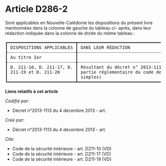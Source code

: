 # Article D286-2

Sont applicables en Nouvelle-Calédonie les dispositions du présent livre mentionnées dans la colonne de gauche du tableau ci-
après, dans leur rédaction indiquée dans la colonne de droite du même tableau : 

<pre>
┏━━━━━━━━━━━━━━━━━━━━━━━━━━┳━━━━━━━━━━━━━━━━━━━━━━━━━━━━━━━━━━━━━━━━━━━━━━━━━━━━━━━━━━━━━━━━━━━━━━━━━━━━━━━━━━━━━━━━━━━━━━━━┓
┃ DISPOSITIONS APPLICABLES ┃ DANS LEUR RÉDACTION                                                                            ┃
┠┈┈┈┈┈┈┈┈┈┈┈┈┈┈┈┈┈┈┈┈┈┈┈┈┈┈╂┈┈┈┈┈┈┈┈┈┈┈┈┈┈┈┈┈┈┈┈┈┈┈┈┈┈┈┈┈┈┈┈┈┈┈┈┈┈┈┈┈┈┈┈┈┈┈┈┈┈┈┈┈┈┈┈┈┈┈┈┈┈┈┈┈┈┈┈┈┈┈┈┈┈┈┈┈┈┈┈┈┈┈┈┈┈┈┈┈┈┈┈┈┈┈┈┨
┃ Au titre Ier             ┃                                                                                                ┃
┠┈┈┈┈┈┈┈┈┈┈┈┈┈┈┈┈┈┈┈┈┈┈┈┈┈┈╂┈┈┈┈┈┈┈┈┈┈┈┈┈┈┈┈┈┈┈┈┈┈┈┈┈┈┈┈┈┈┈┈┈┈┈┈┈┈┈┈┈┈┈┈┈┈┈┈┈┈┈┈┈┈┈┈┈┈┈┈┈┈┈┈┈┈┈┈┈┈┈┈┈┈┈┈┈┈┈┈┈┈┈┈┈┈┈┈┈┈┈┈┈┈┈┈┨
┃ D. 211-10, D. 211-17, D. ┃ Résultant du décret n° 2013-1113 relatif aux dispositions des livres Ier, II, IV et V de la    ┃
┃ 211-19 et D. 211-20      ┃ partie réglementaire du code de la sécurité intérieure (Décrets en Conseil d'Etat et décrets   ┃
┃                          ┃ simples)                                                                                       ┃
┗━━━━━━━━━━━━━━━━━━━━━━━━━━┻━━━━━━━━━━━━━━━━━━━━━━━━━━━━━━━━━━━━━━━━━━━━━━━━━━━━━━━━━━━━━━━━━━━━━━━━━━━━━━━━━━━━━━━━━━━━━━━━┛
</pre>


**Liens relatifs à cet article**

_Codifié par_:

  - Décret n°2013-1113 du 4 décembre 2013 - art.

_Créé par_:

  - Décret n°2013-1113 du 4 décembre 2013 - art.

_Cite_:

  - Code de la sécurité intérieure - art. D211-10 (VD)
  - Code de la sécurité intérieure - art. D211-17 (VD)
  - Code de la sécurité intérieure - art. D211-19 (VD)
